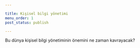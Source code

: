 ```yaml
---

title: Kişisel bilgi yönetimi
menu_order: 1
post_status: publish

---
```


Bu dünya kişisel bilgi yönetiminin önemini 
ne zaman kavrayacak?

